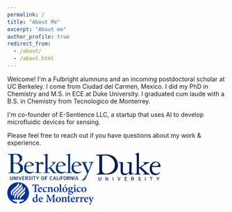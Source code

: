 ```yaml
---
permalink: /
title: "About Me"
excerpt: "About me"
author_profile: true
redirect_from: 
  - /about/
  - /about.html
---
```



Welcome! I'm a Fulbright alumnuns and an incoming postdoctoral scholar at UC Berkeley. I come from Ciudad del Carmen, Mexico. I did my PhD in Chemistry and M.S. in ECE at Duke University. I graduated cum laude with a B.S. in Chemistry from Tecnologico de Monterrey.

I'm co-founder of E-Sentience LLC, a startup that uses AI to develop microfluidic devices for sensing. 

Please feel free to reach out if you have questions about my work & experience.



<img src="/images/Berkeley_logo.svg" width="200px" />
<img src="/images/Duke_University_logo.svg" width="150px" />
<img src="/images/Tecnologico_Monterrey_logo.png" width="200px" />



